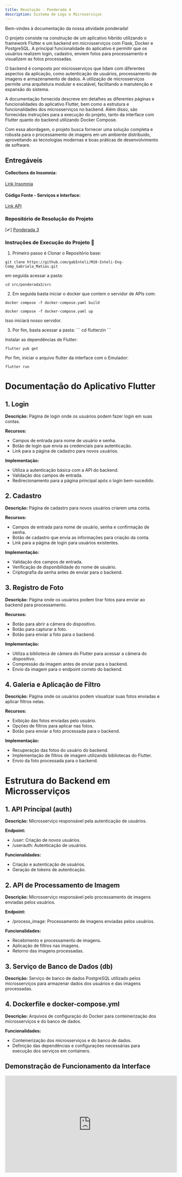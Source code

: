 ```yaml
---
title: Resolução - Ponderada 4
description: Sistema de Logs e Microserviços 
---
```


Bem-vindes à documentação da nossa atividade ponderada! 

O projeto consiste na construção de um aplicativo híbrido utilizando o framework Flutter e um backend em microsserviços com Flask, Docker e PostgreSQL. A principal funcionalidade do aplicativo é permitir que os usuários realizem login, cadastro, enviem fotos para processamento e visualizem as fotos processadas.

O backend é composto por microsserviços que lidam com diferentes aspectos da aplicação, como autenticação de usuários, processamento de imagens e armazenamento de dados. A utilização de microsserviços permite uma arquitetura modular e escalável, facilitando a manutenção e expansão do sistema.

A documentação fornecida descreve em detalhes as diferentes páginas e funcionalidades do aplicativo Flutter, bem como a estrutura e funcionalidades dos microsserviços no backend. Além disso, são fornecidas instruções para a execução do projeto, tanto da interface com Flutter quanto do backend utilizando Docker Compose.

Com essa abordagem, o projeto busca fornecer uma solução completa e robusta para o processamento de imagens em um ambiente distribuído, aproveitando as tecnologias modernas e boas práticas de desenvolvimento de software.

## Entregáveis

#### Collections do Insomnia: 
[Link Insomnia](https://github.com/gabInteli/M10-Inteli-Eng-Comp_Gabriela_Matias/blob/main/src/ponderada3/src/static/Insomnia_2024-06-04.json)

#### Código Fonte - Serviços e Interface: 
[Link API](https://github.com/gabInteli/M10-Inteli-Eng-Comp_Gabriela_Matias/blob/main/src/ponderada3/src)


### Repositório de Resolução do Projeto

[✔] [Ponderada 3](https://github.com/gabInteli/M10-Inteli-Eng-Comp_Gabriela_Matias/tree/main/src/ponderada3)

### Instruções de Execução do Projeto 🫡

1. Primeiro passo é Clonar o Repositório base: 
```
git clone https://github.com/gabInteli/M10-Inteli-Eng-Comp_Gabriela_Matias.git
```

em seguida acessar a pasta: 
```
cd src/ponderada3/src
```

2. Em seguida basta iniciar o docker que contem o servidor de APIs com: 
```
docker compose -f docker-compose.yaml build
```
```
docker compose -f docker-compose.yaml up
```

Isso iniciará nosso servidor. 

3. Por fim, basta acessar a pasta: 
´´´
cd flutterzin
´´´

Instalar as dependências de Flutter: 

```
flutter pub get
```

Por fim, iniciar o arquivo flutter da interface com o Emulador: 
```
flutter run
```

# Documentação do Aplicativo Flutter

## 1. Login

**Descrição:** Página de login onde os usuários podem fazer login em suas contas.

**Recursos:**
- Campos de entrada para nome de usuário e senha.
- Botão de login que envia as credenciais para autenticação.
- Link para a página de cadastro para novos usuários.

**Implementação:**
- Utiliza a autenticação básica com a API do backend.
- Validação dos campos de entrada.
- Redirecionamento para a página principal após o login bem-sucedido.

## 2. Cadastro

**Descrição:** Página de cadastro para novos usuários criarem uma conta.

**Recursos:**
- Campos de entrada para nome de usuário, senha e confirmação de senha.
- Botão de cadastro que envia as informações para criação da conta.
- Link para a página de login para usuários existentes.

**Implementação:**
- Validação dos campos de entrada.
- Verificação de disponibilidade do nome de usuário.
- Criptografia da senha antes de enviar para o backend.

## 3. Registro de Foto

**Descrição:** Página onde os usuários podem tirar fotos para enviar ao backend para processamento.

**Recursos:**
- Botão para abrir a câmera do dispositivo.
- Botão para capturar a foto.
- Botão para enviar a foto para o backend.

**Implementação:**
- Utiliza a biblioteca de câmera do Flutter para acessar a câmera do dispositivo.
- Compressão da imagem antes de enviar para o backend.
- Envio da imagem para o endpoint correto do backend.

## 4. Galeria e Aplicação de Filtro

**Descrição:** Página onde os usuários podem visualizar suas fotos enviadas e aplicar filtros nelas.

**Recursos:**
- Exibição das fotos enviadas pelo usuário.
- Opções de filtros para aplicar nas fotos.
- Botão para enviar a foto processada para o backend.

**Implementação:**
- Recuperação das fotos do usuário do backend.
- Implementação de filtros de imagem utilizando bibliotecas do Flutter.
- Envio da foto processada para o backend.

# Estrutura do Backend em Microsserviços

## 1. API Principal (auth)

**Descrição:** Microsserviço responsável pela autenticação de usuários.

**Endpoint:**
- /user: Criação de novos usuários.
- /userauth: Autenticação de usuários.

**Funcionalidades:**
- Criação e autenticação de usuários.
- Geração de tokens de autenticação.

## 2. API de Processamento de Imagem

**Descrição:** Microsserviço responsável pelo processamento de imagens enviadas pelos usuários.

**Endpoint:**
- /process_image: Processamento de imagens enviadas pelos usuários.

**Funcionalidades:**
- Recebimento e processamento de imagens.
- Aplicação de filtros nas imagens.
- Retorno das imagens processadas.

## 3. Serviço de Banco de Dados (db)

**Descrição:** Serviço de banco de dados PostgreSQL utilizado pelos microsserviços para armazenar dados dos usuários e das imagens processadas.

## 4. Dockerfile e docker-compose.yml

**Descrição:** Arquivos de configuração do Docker para conteinerização dos microsserviços e do banco de dados.

**Funcionalidades:**
- Conteinerização dos microsserviços e do banco de dados.
- Definição das dependências e configurações necessárias para execução dos serviços em containers.

## Demonstração de Funcionamento da Interface

<iframe width="560" height="315" src="https://www.youtube.com/embed/FMNL3bScHhs?si=7BBM2VgQbnBlKLth" title="YouTube video player" frameborder="0" allow="accelerometer; autoplay; clipboard-write; encrypted-media; gyroscope; picture-in-picture; web-share" referrerpolicy="strict-origin-when-cross-origin" allowfullscreen></iframe>
